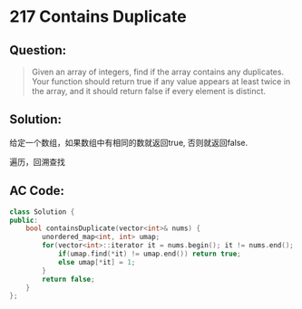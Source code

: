 # 217 Contains Duplicate 

## Question:

> Given an array of integers, find if the array contains any duplicates. Your function should return true if any value appears at least twice in the array, and it should return false if every element is distinct.

## Solution:

给定一个数组，如果数组中有相同的数就返回true, 否则就返回false.

遍历，回溯查找

## AC Code:

``` c++
class Solution {
public:
    bool containsDuplicate(vector<int>& nums) {
        unordered_map<int, int> umap;
        for(vector<int>::iterator it = nums.begin(); it != nums.end(); ++it){
            if(umap.find(*it) != umap.end()) return true;
            else umap[*it] = 1;
        }
        return false;
    }
};
```
